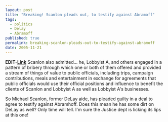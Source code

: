 ```yaml
---
layout: post
title: "Breaking! Scanlon pleads out, to testify against Abramoff"
tags:
  - politics
  - Delay
  - Abramoff
published: true
permalink: breaking-scanlon-pleads-out-to-testify-against-abramoff
date: 2005-11-21
---
```


<strong>EDIT-<a href="http://releases.usnewswire.com/GetRelease.asp?id=57059">Link</a></strong>
Scanlon also admitted... he, Lobbyist A, and others engaged in a pattern of bribery through which one or both of them offered and provided a stream of things of value to public officials, including trips, campaign contributions, meals and entertainment in exchange for agreements that public officials would use their official positions and influence to benefit the clients of Scanlon and Lobbyist A as well as Lobbyist A's businesses.

So Michael Scanlon, former DeLay aide, has pleaded guilty in a deal to agree to testify against Abramhoff.  Does this mean he has some dirt on DeLay as well?  Only time will tell.  I'm sure the Justice dept is licking its lips at this one!
